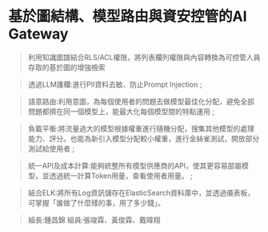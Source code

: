 # 基於圖結構、模型路由與資安控管的AI Gateway
>利用知識圖譜結合RLS/ACL權限，將列表欄列權限與內容轉換為可控管人員存取的基於圖的增強檢索

>透過LLM護欄:進行PII資料去敏、防止Prompt Injection ;

>語意路由:利用意圖，為每個使用者的問題去做模型最佳化分配，避免全部問題都擠在同一個模型上，能最大化每個模型間的特點運用 ;

>負載平衡:將流量過大的模型根據權重進行隨機分配，搜集其他模型的處理能力、評分。也能為新引入模型分配較小權重，進行金絲雀測試，開放部分測試給使用者 ;

>統一API及成本計算:能夠統整所有模型供應商的API，使其更容易部屬模型，並透過統一計算Token用量，查看使用者用量。 ;

>結合ELK:將所有Log資訊儲存在ElasticSearch資料庫中，並透過儀表板，可掌握「誰做了什麼樣的事，用了多少錢」。


>組長:鍾昌錦
>組員:張竣霖、黃俊霖、戴暐翔
